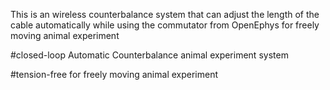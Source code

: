 This is an wireless counterbalance system that can adjust the length of the cable automatically while using the commutator from OpenEphys for freely moving animal experiment  

#closed-loop Automatic Counterbalance animal experiment system

#tension-free for freely moving animal experiment

